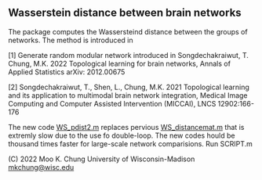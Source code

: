 ## Wasserstein distance between brain networks

The package computes the Wassersteind distance between the groups of networks. The method is introduced in

[1] Generate random modular network introduced in Songdechakraiwut, T. Chung, M.K. 2022 Topological learning for brain networks, Annals of Applied Statistics arXiv: 2012.00675

[2] Songdechakraiwut, T., Shen, L., Chung, M.K. 2021 Topological learning and its application to multimodal brain network integration, Medical Image Computing and Computer Assisted Intervention (MICCAI), LNCS 12902:166-176

The new code [WS_pdist2.m](https://github.com/laplcebeltrami/dynamicTDA/blob/main/WS_pdist2.m) replaces pervious [WS_distancemat.m](https://pages.stat.wisc.edu/~mchung/dynamicTDA/matlab/WS_distancemat.m) that is extremly slow due to the use fo double-loop. The new codes hould be thousand times faster for large-scale network comparisions. Run SCRIPT.m






(C) 2022 Moo K. Chung
University of Wisconsin-Madison
mkchung@wisc.edu
